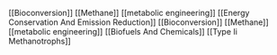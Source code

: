 [[Bioconversion]]
[[Methane]]
[[metabolic engineering]]
[[Energy Conservation And Emission Reduction]]
[[Bioconversion]]
[[Methane]]
[[metabolic engineering]]
[[Biofuels And Chemicals]]
[[Type Ii Methanotrophs]]
